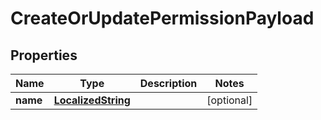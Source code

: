 
# CreateOrUpdatePermissionPayload

## Properties
Name | Type | Description | Notes
------------ | ------------- | ------------- | -------------
**name** | [**LocalizedString**](LocalizedString.md) |  |  [optional]



